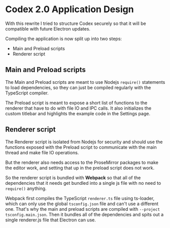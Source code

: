 # Codex 2.0 Application Design

With this rewrite I tried to structure Codex securely so that it will be compatible with future Electron updates.

Compiling the application is now split up into two steps:

* Main and Preload scripts
* Renderer script

## Main and Preload scripts

The Main and Preload scripts are meant to use Nodejs `require()` statements to load dependencies, so they can just be compiled regularly with the TypeScript compiler.

The Preload script is meant to expose a short list of functions to the renderer that have to do with file IO and IPC calls. It also initializes the custom titlebar and highlights the example code in the Settings page.

## Renderer script

The Renderer script is isolated from Nodejs for security and should use the functions exposed with the Preload script to communicate with the main thread and make file IO operations.

But the renderer also needs access to the ProseMirror packages to make the editor work, and setting that up in the preload script does not work.

So the renderer script is bundled with **Webpack** so that all of the dependencies that it needs get bundled into a single js file with no need to `require()` anything.

Webpack first compiles the TypeScript `renderer.ts` file using ts-loader, which can only use the global `tsconfig.json` file and can't use a different one. That's why the main and preload scripts are compiled with `--project tsconfig.main.json`. Then it bundles all of the dependencies and spits out a single renderer.js file that Electron can use.